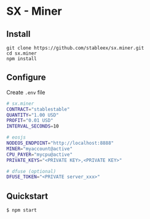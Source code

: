 # SX - Miner

## Install

```
git clone https://github.com/stableex/sx.miner.git
cd sx.miner
npm install
```

## Configure

Create `.env` file

```bash
# sx.miner
CONTRACT="stablestable"
QUANTITY="1.00 USD"
PROFIT="0.01 USD"
INTERVAL_SECONDS=10

# eosjs
NODEOS_ENDPOINT="http://localhost:8888"
MINER="myaccount@active"
CPU_PAYER="mycpu@active"
PRIVATE_KEYS="<PRIVATE KEY>,<PRIVATE KEY>"

# dfuse (optional)
DFUSE_TOKEN="<PRIVATE server_xxx>"
```

## Quickstart

```
$ npm start
```
